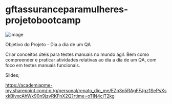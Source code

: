 # gftassuranceparamulheres-projetobootcamp

![image](https://user-images.githubusercontent.com/98029687/205128819-638caf3c-274e-4154-9e6d-8bd6cb1c4dbf.png)

Objetivo do Projeto - Dia a dia de um QA

Criar conceitos úteis para testes manuais no mundo ágil.
Bem como compreender e praticar atividades relativas ao dia a dia de um QA, com foco em testes manuais funcionais.


Slides;

https://academiapme-my.sharepoint.com/:p:/g/personal/renato_dio_me/EZn3n5RAgFFJgz1SePsXsxkBivxcAhWx90n9jzvRKFnX2Q?rtime=oTIN4cjT2kg

